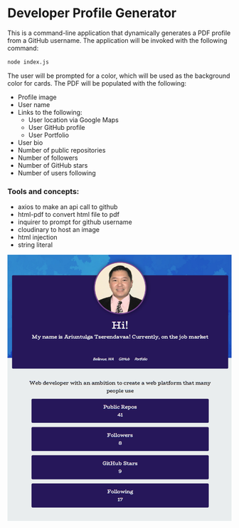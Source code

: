 # Developer Profile Generator

This is a command-line application that dynamically generates a PDF profile from a GitHub username. The application will be invoked with the following command:

```sh
node index.js
```

The user will be prompted for a color, which will be used as the background color for cards. The PDF will be populated with the following:

- Profile image
- User name
- Links to the following:
  - User location via Google Maps
  - User GitHub profile
  - User Portfolio
- User bio
- Number of public repositories
- Number of followers
- Number of GitHub stars
- Number of users following

### Tools and concepts:
* axios to make an api call to github
* html-pdf to convert html file to pdf
* inquirer to prompt for github username
* cloudinary to host an image
* html injection
* string literal

![Profile Screenshot](Screenshot.PNG)
